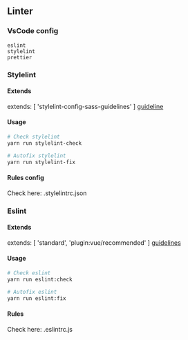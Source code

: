 ## Linter

### VsCode config
```
eslint
stylelint
prettier
```

### Stylelint
#### Extends
extends: [
  'stylelint-config-sass-guidelines'
]
[guideline](https://github.com/bjankord/stylelint-config-sass-guidelines)

#### Usage
``` bash
# Check stylelint
yarn run stylelint-check

# Autofix stylelint
yarn run stylelint-fix
```

#### Rules config
Check here: .stylelintrc.json

### Eslint
#### Extends
extends: [
  'standard',
  'plugin:vue/recommended'
]
[guidelines](https://vuejs.github.io/eslint-plugin-vue/rules/)

#### Usage
``` bash
# Check eslint
yarn run eslint:check

# Autofix eslint
yarn run eslint:fix
```

#### Rules
Check here: .eslintrc.js
